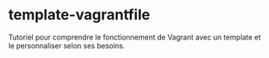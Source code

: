# template-vagrantfile
Tutoriel pour comprendre le fonctionnement de Vagrant avec un template et le personnaliser selon ses besoins.
